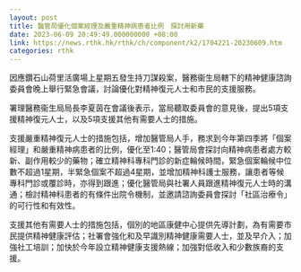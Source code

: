 ```yaml
---
layout: post
title: 醫管局優化個案經理及嚴重精神病患者比例　探討用新藥
date: 2023-06-09 20:49:49.000000000 +08:00
link: https://news.rthk.hk/rthk/ch/component/k2/1704221-20230609.htm
categories: rthk
---
```


因應鑽石山荷里活廣場上星期五發生持刀謀殺案，醫務衞生局轄下的精神健康諮詢委員會晚上舉行緊急會議，討論優化對精神復元人士和市民的支援服務。

署理醫務衞生局局長李夏茵在會議後表示，當局聽取委員會的意見後，提出5項支援精神復元人士，以及5項支援其他有需要人士的措施。

支援嚴重精神復元人士的措施包括，增加醫管局人手，務求到今年第四季將「個案經理」和嚴重精神病患者的比例，優化至1:40；醫管局會探討向精神病患者處方較新、副作用較少的藥物；確立精神科專科門診的新症輪候時間，緊急個案輪候中位數不超過1星期，半緊急個案不超過4星期，並增加精神科護士服務，讓患者等候專科門診或覆診時，亦得到跟進；優化醫管局與社署人員跟進精神復元人士時的溝通；檢討精神科患者的有條件出院令機制，並邀請諮詢委員會探討「社區治療令」的可行性和有效性。

支援其他有需要人士的措施包括，個別的地區康健中心提供先導計劃，為有需要市民提供精神健康評估；社署會強化和及早識別精神健康需要人士，並及早介入；加強社工培訓；加快於今年設立精神健康支援熱線；加強對低收入和少數族裔的支援。
